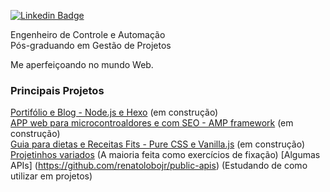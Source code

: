 
[![Linkedin Badge](https://img.shields.io/badge/-LinkedIn-blue?style=flat-square&logo=Linkedin&logoColor=white&link=https://www.linkedin.com/in/renatolobo-engenheiro/)](https://www.linkedin.com/in/renatolobo-engenheiro/)
 
Engenheiro de Controle e Automação  
Pós-graduando em Gestão de Projetos

Me aperfeiçoando no mundo Web.

### Principais Projetos

[Portifólio e Blog - Node.js e Hexo](https://github.com/renatolobojr/renatolobojr.github.io) (em construção)  
[APP web para microcontroaldores e com SEO - AMP framework](https://github.com/renatolobojr/public-libraries-for-MPLAB-X) (em construção)  
[Guia para dietas e Receitas Fits - Pure CSS e Vanilla.js](https://github.com/renatolobojr/Dieta) (em construção)  
[Projetinhos variados](https://github.com/renatolobojr/projetos-simples-exemplos) (A maioria feita como exercícios de fixação)
[Algumas APIs] (https://github.com/renatolobojr/public-apis) (Estudando de como utilizar em projetos)
